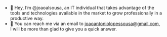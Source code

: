 - 👋 Hey, I’m @joaoalsousa, an IT individual that takes advantage of the tools and technologies available in the market to grow professionally in a productive way.
- 🤙 You can reach me via an email to joaoantoniolopessousa@gmail.com, I will be more than glad to give you a quick answer.

<!---
joaoalsousa/joaoalsousa is a ✨ special ✨ repository because its `README.md` (this file) appears on your GitHub profile.
You can click the Preview link to take a look at your changes.
--->
